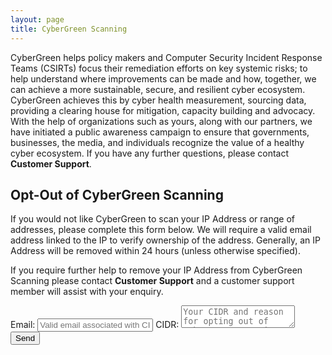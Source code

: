 ```yaml
---
layout: page
title: CyberGreen Scanning
---
```


CyberGreen helps policy makers and Computer Security Incident Response Teams (CSIRTs) focus their remediation efforts on key systemic risks; to help understand where improvements can be made and how, together, we can achieve a more sustainable, secure, and resilient cyber ecosystem. CyberGreen achieves this by cyber health measurement, sourcing data, providing a clearing house for mitigation, capacity building and advocacy. With the help of organizations such as yours, along with our partners, we have initiated a public awareness campaign to ensure that governments, businesses, the media, and individuals recognize the value of a healthy cyber ecosystem. If you have any further questions, please contact
<a href="https://cybergreen.freshdesk.com" style="text-decoration:none"> <strong>Customer Support</strong></a>.

<h2>Opt-Out of CyberGreen Scanning</h2>
If you would not like CyberGreen to scan your IP Address or range of addresses, please complete this form below. We will require a valid email address linked to the IP to verify ownership of the address. Generally, an IP Address will be removed within 24 hours (unless otherwise specified).

If you require further help to remove your IP Address from CyberGreen Scanning please contact <a href="https://cybergreen.freshdesk.com" style="text-decoration:none"> <strong>Customer Support</strong></a> and a customer support member will assist with your enquiry.
<br>

<div>
<form method="POST" action="https://formspree.io/support@cybergreen.freshdesk.com">
  <label class="label" for="email"><span class="label-content">Email:</span></label>
  <input type="email" name="email" placeholder="Valid email associated with CIDR">
  <label class="label" for="message"><span class="label-content">CIDR:</span></label>
  <textarea name="message" placeholder="Your CIDR and reason for opting out of CyberGreen Scanning"></textarea>
  <button type="submit">Send</button>
</form>
</div>

<script src="//ajax.googleapis.com/ajax/libs/jquery/1.11.2/jquery.min.js"></script>
<script>window.jQuery || document.write('<script src="/js/vendor/jquery-1.11.2.min.js"><\/script>')</script>
<script src="{{ "/js/opt_out.js" | prepend: site.baseurl }}"></script>
